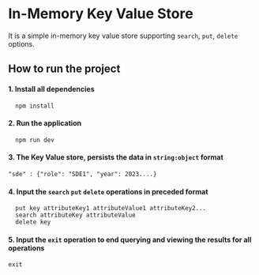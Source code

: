 
# In-Memory Key Value Store
It is a simple in-memory key value store supporting `search`, `put`, `delete` options. 





## How to run the project

#### 1. Install all dependencies

```
  npm install
```

#### 2. Run the application

```
  npm run dev
```

#### 3. The Key Value store, persists the data in `string:object` format

```
"sde" : {"role": "SDE1", "year": 2023....}
```

#### 4. Input the `search` `put` `delete` operations in preceded format

```
  put key attributeKey1 attributeValue1 attributeKey2...
  search attributeKey attributeValue
  delete key

```

#### 5. Input the `exit` operation to end querying and viewing the results for all operations

```
exit
```


